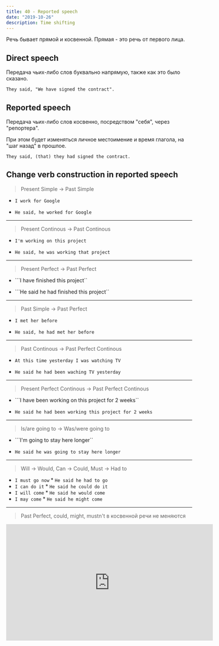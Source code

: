 ```yaml
---
title: 40 - Reported speech
date: "2019-10-26"
description: Time shifting
---
```


Речь бывает прямой и косвенной. Прямая - это речь от первого лица.

## Direct speech

Передача чьих-либо слов буквально напрямую, также как это было сказано.

```They said, "We have signed the contract".```

## Reported speech

Передача чьих-либо слов косвенно, посредством "себя", через "репортера".

При этом будет изменяться личное местоимение и время глагола, на "шаг назад" в прошлое.

```They said, (that) they had signed the contract.```

## Change verb construction in reported speech

> Present Simple -> Past Simple

* ```I work for Google```

* ```He said, he worked for Google```

---

> Present Continous -> Past Continous

* ```I'm working on this project```

* ```He said, he was working that project```

---

> Present Perfect -> Past Perfect

* ```I have finished this project``

* ```He said he had finished this project``

---

> Past Simple -> Past Perfect

* ```I met her before```

* ```He said, he had met her before```

---

> Past Continous -> Past Perfect Continous

* ```At this time yesterday I was watching TV```

* ```He said he had been waching TV yesterday```

---

> Present Perfect Continous -> Past Perfect Continous

* ```I have been working on this project for 2 weeks``

* ```He said he had been working this project for 2 weeks```

---

> Is/are going to -> Was/were going to

* ```I'm going to stay here longer``

* ```He said he was going to stay here longer```

---

> Will -> Would, Can -> Could, Must -> Had to

* ```I must go now```  * ```He said he had to go```
* ```I can do it```  * ```He said he could do it```
* ```I will come```  * ```He said he would come```
* ```I may come```  * ```He said he might come```

---

> Past Perfect, could, might, mustn't в косвенной речи не меняются

<iframe width="560" height="315" src="https://www.youtube.com/embed/d4_KY3r8cCA" frameborder="0" allow="accelerometer; autoplay; encrypted-media; gyroscope; picture-in-picture" allowfullscreen></iframe>
